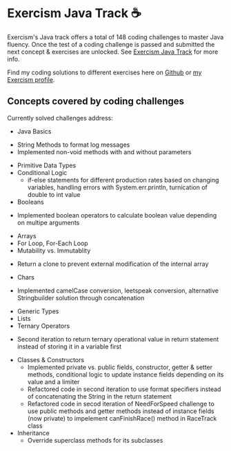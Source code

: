 # Exercism Java Track ☕️

Exercism's Java track offers a total of 148 coding challenges to master Java fluency.
Once the test of a coding challenge is passed and submitted the next concept & exercises are unlocked. 
See [Exercism Java Track](https://exercism.org/tracks/java) for more info.

Find my coding solutions to different exercises here on [Github](https://github.com/GGC0des/Exercism-Java/tree/main/java) or [my Exercism profile](https://exercism.org/profiles/GGC0des). 

## Concepts covered by coding challenges

Currently solved challenges address:

* Java Basics
 - String Methods to format log messages
 - Implemented non-void methods with and without parameters
* Primitive Data Types
* Conditional Logic
  -  if-else statements for different production rates based on changing variables, handling errors with System.err.println, turnication of double to int value
* Booleans
 - Implemented boolean operators to calculate boolean value depending on multipe arguments
* Arrays
* For Loop, For-Each Loop
* Mutability vs. Immutablity
 - Return a clone to prevent external modification of the internal array
* Chars
 - Implemented camelCase conversion, leetspeak conversion, alternative Stringbuilder solution through concatenation
* Generic Types
* Lists
* Ternary Operators
 - Second iteration to return ternary operational value in return statement instead of storing it in a variable first
* Classes & Constructors
  - Implemented private vs. public fields, constructor, getter & setter methods, conditional logic to update instance fields depending on its value and a limiter
  - Refactored code in second iteration to use format specifiers instead of concatenating the String in the return statement
  - Refactored code in secod iteration of NeedForSpeed challenge to use public methods and getter methods instead of instance fields (now private) to impelement canFinishRace() method in RaceTrack class 
* Inheritance
  - Override superclass methods for its subclasses 
